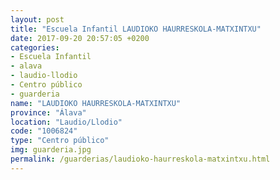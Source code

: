 ```yaml
---
layout: post
title: "Escuela Infantil LAUDIOKO HAURRESKOLA-MATXINTXU"
date: 2017-09-20 20:57:05 +0200
categories:
- Escuela Infantil
- alava
- laudio-llodio
- Centro público
- guarderia
name: "LAUDIOKO HAURRESKOLA-MATXINTXU"
province: "Álava"
location: "Laudio/Llodio"
code: "1006824"
type: "Centro público"
img: guarderia.jpg
permalink: /guarderias/laudioko-haurreskola-matxintxu.html
---
```

